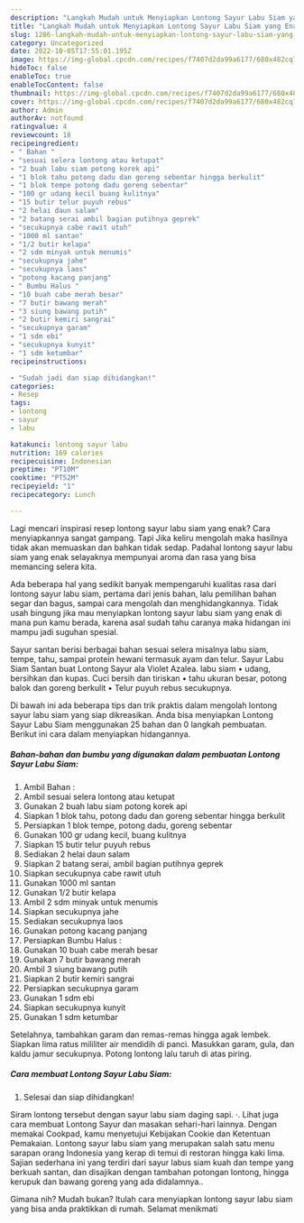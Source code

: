 ```yaml
---
description: "Langkah Mudah untuk Menyiapkan Lontong Sayur Labu Siam yang Enak Banget, Buat Buka Puasa}"
title: "Langkah Mudah untuk Menyiapkan Lontong Sayur Labu Siam yang Enak Banget, Buat Buka Puasa}"
slug: 1286-langkah-mudah-untuk-menyiapkan-lontong-sayur-labu-siam-yang-enak-banget-buat-buka-puasa
category: Uncategorized
date: 2022-10-05T17:55:01.195Z
image: https://img-global.cpcdn.com/recipes/f7407d2da99a6177/680x482cq70/lontong-sayur-labu-siam-foto-resep-utama.jpg
hideToc: false
enableToc: true
enableTocContent: false
thumbnail: https://img-global.cpcdn.com/recipes/f7407d2da99a6177/680x482cq70/lontong-sayur-labu-siam-foto-resep-utama.jpg
cover: https://img-global.cpcdn.com/recipes/f7407d2da99a6177/680x482cq70/lontong-sayur-labu-siam-foto-resep-utama.jpg
author: Admin
authorAv: notfound
ratingvalue: 4
reviewcount: 18
recipeingredient:
- " Bahan "
- "sesuai selera lontong atau ketupat"
- "2 buah labu siam potong korek api"
- "1 blok tahu potong dadu dan goreng sebentar hingga berkulit"
- "1 blok tempe potong dadu goreng sebentar"
- "100 gr udang kecil buang kulitnya"
- "15 butir telur puyuh rebus"
- "2 helai daun salam"
- "2 batang serai ambil bagian putihnya geprek"
- "secukupnya cabe rawit utuh"
- "1000 ml santan"
- "1/2 butir kelapa"
- "2 sdm minyak untuk menumis"
- "secukupnya jahe"
- "secukupnya laos"
- "potong kacang panjang"
- " Bumbu Halus "
- "10 buah cabe merah besar"
- "7 butir bawang merah"
- "3 siung bawang putih"
- "2 butir kemiri sangrai"
- "secukupnya garam"
- "1 sdm ebi"
- "secukupnya kunyit"
- "1 sdm ketumbar"
recipeinstructions:

- "Sudah jadi dan siap dihidangkan!"
categories:
- Resep
tags:
- lontong
- sayur
- labu

katakunci: lontong sayur labu 
nutrition: 169 calories
recipecuisine: Indonesian
preptime: "PT10M"
cooktime: "PT52M"
recipeyield: "1"
recipecategory: Lunch

---
```



Lagi mencari inspirasi resep lontong sayur labu siam yang enak? Cara menyiapkannya sangat gampang. Tapi Jika keliru mengolah maka hasilnya tidak akan memuaskan dan bahkan tidak sedap. Padahal lontong sayur labu siam yang enak selayaknya mempunyai aroma dan rasa yang bisa memancing selera kita.


Ada beberapa hal yang sedikit banyak mempengaruhi kualitas rasa dari lontong sayur labu siam, pertama dari jenis bahan, lalu pemilihan bahan segar dan bagus, sampai cara mengolah dan menghidangkannya. Tidak usah bingung jika mau menyiapkan lontong sayur labu siam yang enak di mana pun kamu berada, karena asal sudah tahu caranya maka hidangan ini mampu jadi suguhan spesial.

Sayur santan berisi berbagai bahan sesuai selera misalnya labu siam, tempe, tahu, sampai protein hewani termasuk ayam dan telur. Sayur Labu Siam Santan buat Lontong Sayur ala Violet Azalea. labu siam • udang, bersihkan dan kupas. Cuci bersih dan tiriskan • tahu ukuran besar, potong balok dan goreng berkulit • Telur puyuh rebus secukupnya.


Di bawah ini ada beberapa tips dan trik praktis dalam mengolah lontong sayur labu siam yang siap dikreasikan. Anda bisa menyiapkan Lontong Sayur Labu Siam menggunakan 25 bahan dan 0 langkah pembuatan. Berikut ini cara dalam menyiapkan hidangannya.

<!--inarticleads1-->

##### Bahan-bahan dan bumbu yang digunakan dalam pembuatan Lontong Sayur Labu Siam:

1. Ambil  Bahan :
1. Ambil sesuai selera lontong atau ketupat
1. Gunakan 2 buah labu siam potong korek api
1. Siapkan 1 blok tahu, potong dadu dan goreng sebentar hingga berkulit
1. Persiapkan 1 blok tempe, potong dadu, goreng sebentar
1. Gunakan 100 gr udang kecil, buang kulitnya
1. Siapkan 15 butir telur puyuh rebus
1. Sediakan 2 helai daun salam
1. Siapkan 2 batang serai, ambil bagian putihnya geprek
1. Siapkan secukupnya cabe rawit utuh
1. Gunakan 1000 ml santan
1. Gunakan 1/2 butir kelapa
1. Ambil 2 sdm minyak untuk menumis
1. Siapkan secukupnya jahe
1. Sediakan secukupnya laos
1. Gunakan potong kacang panjang
1. Persiapkan  Bumbu Halus :
1. Gunakan 10 buah cabe merah besar
1. Gunakan 7 butir bawang merah
1. Ambil 3 siung bawang putih
1. Siapkan 2 butir kemiri sangrai
1. Persiapkan secukupnya garam
1. Gunakan 1 sdm ebi
1. Siapkan secukupnya kunyit
1. Gunakan 1 sdm ketumbar


Setelahnya, tambahkan garam dan remas-remas hingga agak lembek. Siapkan lima ratus mililiter air mendidih di panci. Masukkan garam, gula, dan kaldu jamur secukupnya. Potong lontong lalu taruh di atas piring. 

<!--inarticleads2-->

##### Cara membuat Lontong Sayur Labu Siam:


1. Selesai dan siap dihidangkan!

Siram lontong tersebut dengan sayur labu siam daging sapi. ·. Lihat juga cara membuat Lontong Sayur dan masakan sehari-hari lainnya. Dengan memakai Cookpad, kamu menyetujui Kebijakan Cookie dan Ketentuan Pemakaian. Lontong sayur labu siam yang merupakan salah satu menu sarapan orang Indonesia yang kerap di temui di restoran hingga kaki lima. Sajian sederhana ini yang terdiri dari sayur labus siam kuah dan tempe yang berkuah santan, dan disajikan dengan tambahan potongan lontong, hingga kerupuk dan bawang goreng yang ada didalamnya.. 

Gimana nih? Mudah bukan? Itulah cara menyiapkan lontong sayur labu siam yang bisa anda praktikkan di rumah. Selamat menikmati
